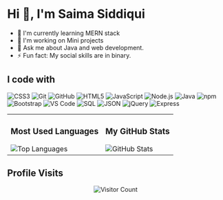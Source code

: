 # Hi 👋, I'm Saima Siddiqui

- 🌱 I'm currently learning MERN stack
- 🔭 I'm working on Mini projects
- 💬 Ask me about Java and web development.
- ⚡ Fun fact: My social skills are in binary.

## I code with

![CSS3](https://img.shields.io/badge/-CSS3-1572B6?style=flat-square&logo=css3&logoColor=white)
![Git](https://img.shields.io/badge/-Git-F05032?style=flat-square&logo=git&logoColor=white)
![GitHub](https://img.shields.io/badge/-GitHub-181717?style=flat-square&logo=github&logoColor=white)
![HTML5](https://img.shields.io/badge/-HTML5-E34F26?style=flat-square&logo=html5&logoColor=white)
![JavaScript](https://img.shields.io/badge/-JavaScript-F7DF1E?style=flat-square&logo=javascript&logoColor=black)
![Node.js](https://img.shields.io/badge/-Node.js-339933?style=flat-square&logo=node.js&logoColor=white)
![Java](https://img.shields.io/badge/-Java-007396?style=flat-square&logo=java&logoColor=white&labelColor=007396&logoWidth=5&logoHeight=20&label=☕%20)
![npm](https://img.shields.io/badge/-npm-CB3837?style=flat-square&logo=npm&logoColor=white)
![Bootstrap](https://img.shields.io/badge/-Bootstrap-7952B3?style=flat-square&logo=bootstrap&logoColor=white)
![VS Code](https://img.shields.io/badge/-VS%20Code-007ACC?style=flat-square&logo=visual-studio-code&logoColor=white)
![SQL](https://img.shields.io/badge/-SQL-4479A1?style=flat-square&logo=postgresql&logoColor=white)
![JSON](https://img.shields.io/badge/-JSON-000000?style=flat-square&logo=json&logoColor=white)
![jQuery](https://img.shields.io/badge/-jQuery-0769AD?style=flat-square&logo=jquery&logoColor=white)
![Express](https://img.shields.io/badge/-Express-000000?style=flat-square&logo=express&logoColor=white)


<table>
  <tr>
    <td>
      <h3>Most Used Languages</h3>
      <img src="https://github-readme-stats.vercel.app/api/top-langs/?username=Saima223&layout=compact&theme=vision-friendly-dark" alt="Top Languages" />
    </td>
    <td>
      <h3>My GitHub Stats</h3>
      <img src="https://github-readme-stats.vercel.app/api?username=Saima223&show_icons=true&theme=radical" alt="GitHub Stats" />
    </td>
  </tr>
</table>



## Profile Visits

<p align="center">
  <img src="https://profile-counter.glitch.me/{Saima223}/count.svg" alt="Visitor Count" />
</p>
